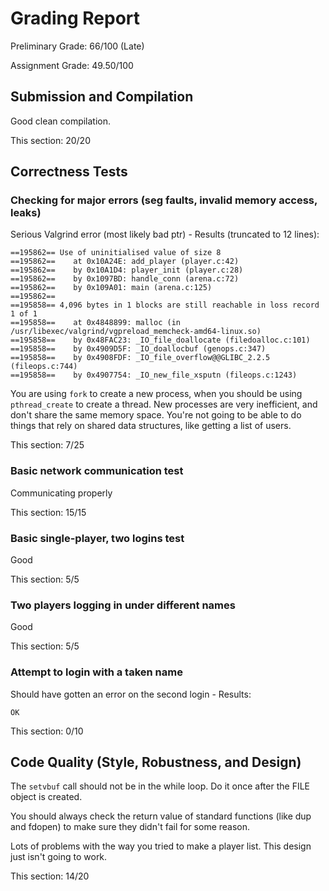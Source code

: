 # Grading Report

Preliminary Grade: 66/100 (Late)

Assignment Grade: 49.50/100

## Submission and Compilation

Good clean compilation.

This section: 20/20

## Correctness Tests

### Checking for major errors (seg faults, invalid memory access, leaks)

Serious Valgrind error (most likely bad ptr) - Results (truncated to 12 lines):

```
==195862== Use of uninitialised value of size 8
==195862==    at 0x10A24E: add_player (player.c:42)
==195862==    by 0x10A1D4: player_init (player.c:28)
==195862==    by 0x1097BD: handle_conn (arena.c:72)
==195862==    by 0x109A01: main (arena.c:125)
==195862==
==195858== 4,096 bytes in 1 blocks are still reachable in loss record 1 of 1
==195858==    at 0x4848899: malloc (in /usr/libexec/valgrind/vgpreload_memcheck-amd64-linux.so)
==195858==    by 0x48FAC23: _IO_file_doallocate (filedoalloc.c:101)
==195858==    by 0x4909D5F: _IO_doallocbuf (genops.c:347)
==195858==    by 0x4908FDF: _IO_file_overflow@@GLIBC_2.2.5 (fileops.c:744)
==195858==    by 0x4907754: _IO_new_file_xsputn (fileops.c:1243)
```

You are using `fork` to create a new process, when you should be using
`pthread_create` to create a thread. New processes are very inefficient,
and don't share the same memory space. You're not going to be able to
do things that rely on shared data structures, like getting a list of
users.

This section: 7/25

### Basic network communication test

Communicating properly

This section: 15/15

### Basic single-player, two logins test

Good

This section: 5/5

### Two players logging in under different names

Good

This section: 5/5

### Attempt to login with a taken name

Should have gotten an error on the second login - Results:

```
OK
```

This section: 0/10

## Code Quality (Style, Robustness, and Design)

The `setvbuf` call should not be in the while loop. Do it once after the FILE
object is created.

You should always check the return value of standard functions (like
dup and fdopen) to make sure they didn't fail for some reason.

Lots of problems with the way you tried to make a player list. This design
just isn't going to work.

This section: 14/20

